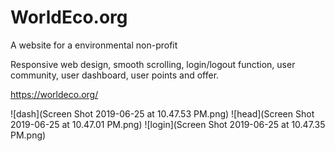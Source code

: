 # WorldEco.org
A website for a environmental non-profit

Responsive web design, smooth scrolling, login/logout function, user community, user dashboard, user points and offer.

https://worldeco.org/

![dash](Screen Shot 2019-06-25 at 10.47.53 PM.png)
![head](Screen Shot 2019-06-25 at 10.47.01 PM.png)
![login](Screen Shot 2019-06-25 at 10.47.35 PM.png)
